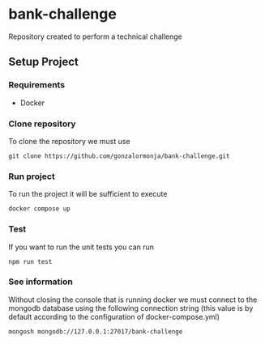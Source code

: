 # bank-challenge
Repository created to perform a technical challenge

## Setup Project

### Requirements

* Docker

### Clone repository

To clone the repository we must use

```
git clone https://github.com/gonzalormonja/bank-challenge.git
```

### Run project

To run the project it will be sufficient to execute

```
docker compose up
```

### Test

If you want to run the unit tests you can run

```
npm run test
```

### See information

Without closing the console that is running docker we must connect to the mongodb database using the following connection string (this value is by default according to the configuration of docker-compose.yml)
```
mongosh mongodb://127.0.0.1:27017/bank-challenge
```